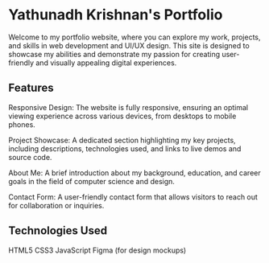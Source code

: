 # Yathunadh Krishnan's Portfolio
Welcome to my portfolio website, where you can explore my work, projects, and skills in web development and UI/UX design. This site is designed to showcase my abilities and demonstrate my passion for creating user-friendly and visually appealing digital experiences.

## Features
Responsive Design: The website is fully responsive, ensuring an optimal viewing experience across various devices, from desktops to mobile phones.

Project Showcase: A dedicated section highlighting my key projects, including descriptions, technologies used, and links to live demos and source code.

About Me: A brief introduction about my background, education, and career goals in the field of computer science and design.

Contact Form: A user-friendly contact form that allows visitors to reach out for collaboration or inquiries.

## Technologies Used
HTML5 
CSS3 
JavaScript 
Figma (for design mockups)
